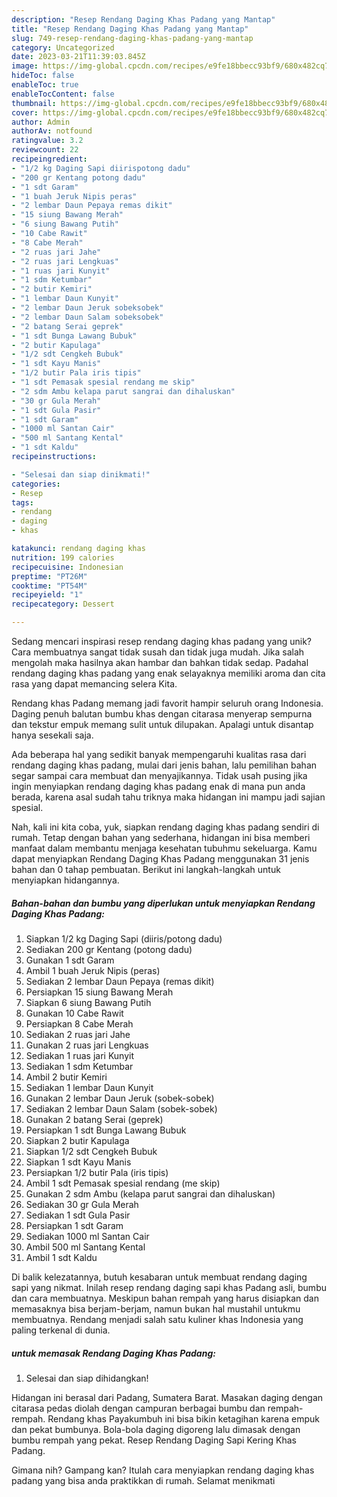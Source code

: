 ```yaml
---
description: "Resep Rendang Daging Khas Padang yang Mantap"
title: "Resep Rendang Daging Khas Padang yang Mantap"
slug: 749-resep-rendang-daging-khas-padang-yang-mantap
category: Uncategorized
date: 2023-03-21T11:39:03.845Z
image: https://img-global.cpcdn.com/recipes/e9fe18bbecc93bf9/680x482cq70/rendang-daging-khas-padang-foto-resep-utama.jpg
hideToc: false
enableToc: true
enableTocContent: false
thumbnail: https://img-global.cpcdn.com/recipes/e9fe18bbecc93bf9/680x482cq70/rendang-daging-khas-padang-foto-resep-utama.jpg
cover: https://img-global.cpcdn.com/recipes/e9fe18bbecc93bf9/680x482cq70/rendang-daging-khas-padang-foto-resep-utama.jpg
author: Admin
authorAv: notfound
ratingvalue: 3.2
reviewcount: 22
recipeingredient:
- "1/2 kg Daging Sapi diirispotong dadu"
- "200 gr Kentang potong dadu"
- "1 sdt Garam"
- "1 buah Jeruk Nipis peras"
- "2 lembar Daun Pepaya remas dikit"
- "15 siung Bawang Merah"
- "6 siung Bawang Putih"
- "10 Cabe Rawit"
- "8 Cabe Merah"
- "2 ruas jari Jahe"
- "2 ruas jari Lengkuas"
- "1 ruas jari Kunyit"
- "1 sdm Ketumbar"
- "2 butir Kemiri"
- "1 lembar Daun Kunyit"
- "2 lembar Daun Jeruk sobeksobek"
- "2 lembar Daun Salam sobeksobek"
- "2 batang Serai geprek"
- "1 sdt Bunga Lawang Bubuk"
- "2 butir Kapulaga"
- "1/2 sdt Cengkeh Bubuk"
- "1 sdt Kayu Manis"
- "1/2 butir Pala iris tipis"
- "1 sdt Pemasak spesial rendang me skip"
- "2 sdm Ambu kelapa parut sangrai dan dihaluskan"
- "30 gr Gula Merah"
- "1 sdt Gula Pasir"
- "1 sdt Garam"
- "1000 ml Santan Cair"
- "500 ml Santang Kental"
- "1 sdt Kaldu"
recipeinstructions:

- "Selesai dan siap dinikmati!"
categories:
- Resep
tags:
- rendang
- daging
- khas

katakunci: rendang daging khas 
nutrition: 199 calories
recipecuisine: Indonesian
preptime: "PT26M"
cooktime: "PT54M"
recipeyield: "1"
recipecategory: Dessert

---
```





Sedang mencari inspirasi resep rendang daging khas padang yang unik? Cara membuatnya sangat tidak susah dan tidak juga mudah. Jika salah mengolah maka hasilnya akan hambar dan bahkan tidak sedap. Padahal rendang daging khas padang yang enak selayaknya memiliki aroma dan cita rasa yang dapat memancing selera Kita.





Rendang khas Padang memang jadi favorit hampir seluruh orang Indonesia. Daging penuh balutan bumbu khas dengan citarasa menyerap sempurna dan tekstur empuk memang sulit untuk dilupakan. Apalagi untuk disantap hanya sesekali saja.

Ada beberapa hal yang sedikit banyak mempengaruhi kualitas rasa dari rendang daging khas padang, mulai dari jenis bahan, lalu pemilihan bahan segar sampai cara membuat dan menyajikannya. Tidak usah pusing jika ingin menyiapkan rendang daging khas padang enak di mana pun anda berada, karena asal sudah tahu triknya maka hidangan ini mampu jadi sajian spesial.






Nah, kali ini kita coba, yuk, siapkan rendang daging khas padang sendiri di rumah. Tetap dengan bahan yang sederhana, hidangan ini bisa memberi manfaat dalam membantu menjaga kesehatan tubuhmu sekeluarga. Kamu dapat menyiapkan Rendang Daging Khas Padang menggunakan 31 jenis bahan dan 0 tahap pembuatan. Berikut ini langkah-langkah untuk menyiapkan hidangannya.

<!--inarticleads1-->

##### Bahan-bahan dan bumbu yang diperlukan untuk menyiapkan Rendang Daging Khas Padang:

1. Siapkan 1/2 kg Daging Sapi (diiris/potong dadu)
1. Sediakan 200 gr Kentang (potong dadu)
1. Gunakan 1 sdt Garam
1. Ambil 1 buah Jeruk Nipis (peras)
1. Sediakan 2 lembar Daun Pepaya (remas dikit)
1. Persiapkan 15 siung Bawang Merah
1. Siapkan 6 siung Bawang Putih
1. Gunakan 10 Cabe Rawit
1. Persiapkan 8 Cabe Merah
1. Sediakan 2 ruas jari Jahe
1. Gunakan 2 ruas jari Lengkuas
1. Sediakan 1 ruas jari Kunyit
1. Sediakan 1 sdm Ketumbar
1. Ambil 2 butir Kemiri
1. Sediakan 1 lembar Daun Kunyit
1. Gunakan 2 lembar Daun Jeruk (sobek-sobek)
1. Sediakan 2 lembar Daun Salam (sobek-sobek)
1. Gunakan 2 batang Serai (geprek)
1. Persiapkan 1 sdt Bunga Lawang Bubuk
1. Siapkan 2 butir Kapulaga
1. Siapkan 1/2 sdt Cengkeh Bubuk
1. Siapkan 1 sdt Kayu Manis
1. Persiapkan 1/2 butir Pala (iris tipis)
1. Ambil 1 sdt Pemasak spesial rendang (me skip)
1. Gunakan 2 sdm Ambu (kelapa parut sangrai dan dihaluskan)
1. Sediakan 30 gr Gula Merah
1. Sediakan 1 sdt Gula Pasir
1. Persiapkan 1 sdt Garam
1. Sediakan 1000 ml Santan Cair
1. Ambil 500 ml Santang Kental
1. Ambil 1 sdt Kaldu


Di balik kelezatannya, butuh kesabaran untuk membuat rendang daging sapi yang nikmat. Inilah resep rendang daging sapi khas Padang asli, bumbu dan cara membuatnya. Meskipun bahan rempah yang harus disiapkan dan memasaknya bisa berjam-berjam, namun bukan hal mustahil untukmu membuatnya. Rendang menjadi salah satu kuliner khas Indonesia yang paling terkenal di dunia. 

<!--inarticleads2-->

#####  untuk memasak Rendang Daging Khas Padang:


1. Selesai dan siap dihidangkan!

Hidangan ini berasal dari Padang, Sumatera Barat. Masakan daging dengan citarasa pedas diolah dengan campuran berbagai bumbu dan rempah-rempah. Rendang khas Payakumbuh ini bisa bikin ketagihan karena empuk dan pekat bumbunya. Bola-bola daging digoreng lalu dimasak dengan bumbu rempah yang pekat. Resep Rendang Daging Sapi Kering Khas Padang. 

Gimana nih? Gampang kan? Itulah cara menyiapkan rendang daging khas padang yang bisa anda praktikkan di rumah. Selamat menikmati
